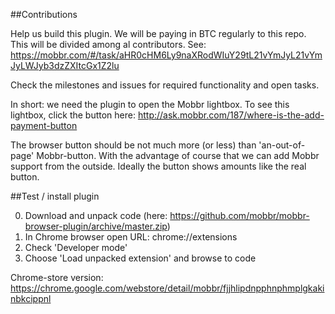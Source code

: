 ##Contributions

Help us build this plugin. We will be paying in BTC regularly to this repo. This will be divided among al contributors. See: https://mobbr.com/#/task/aHR0cHM6Ly9naXRodWIuY29tL21vYmJyL21vYmJyLWJyb3dzZXItcGx1Z2lu

Check the milestones and issues for required functionality and open tasks.

In short: we need the plugin to open the Mobbr lightbox. To see this lightbox, click the button here: http://ask.mobbr.com/187/where-is-the-add-payment-button

The browser button should be not much more (or less) than 'an-out-of-page' Mobbr-button. With the advantage of course that we can add Mobbr support from the outside. Ideally the button shows amounts like the real button.

##Test / install plugin

0. Download and unpack code (here: https://github.com/mobbr/mobbr-browser-plugin/archive/master.zip)
1. In Chrome browser open URL: chrome://extensions
2. Check 'Developer mode'
3. Choose 'Load unpacked extension' and browse to code

Chrome-store version: https://chrome.google.com/webstore/detail/mobbr/fjjhlipdnpphnphmplgkakinbkcippnl
